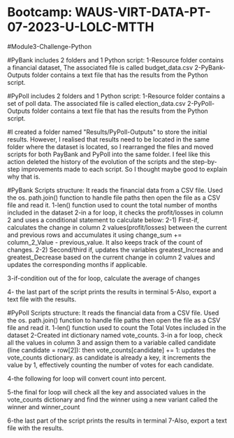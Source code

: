 # Bootcamp: WAUS-VIRT-DATA-PT-07-2023-U-LOLC-MTTH
#Module3-Challenge-Python

#PyBank includes 2 folders and 1 Python script:
1-Resource folder contains a financial dataset, The associated file is called budget_data.csv
2-PyBank-Outputs folder contains a text file that has the results from the Python script.

#PyPoll includes 2 folders and 1 Python script:
1-Resource folder contains a set of poll data. The associated file is called election_data.csv
2-PyPoll-Outputs folder contains a text file that has the results from the Python script.


#I created a folder named "Results/PyPoll-Outputs" to store the initial results. However, I realised that results need to be located in the same folder where the dataset is located, so I rearranged the files and moved scripts for both PayBank and PyPoll into the same folder. I feel like this action deleted the history of the evolution of the scripts and the step-by-step improvements made to each script. So I thought maybe good to explain why that is.

#PyBank Scripts structure:
It reads the financial data from a CSV file. Used the os. path.join() function to handle file paths
then open the file as a CSV file and read it. 
1-len() function used to count the total number of months included in the dataset
2-in a for loop, it checks the profit/losses in column 2 and uses a conditional statement to calculate below:
2-1) First-if, calculates the change in column 2 values(profit/losses) between the current and previous rows and accumulates it using change_sum += column_2_Value - previous_value. It also keeps track of the count of changes.
2-2) Second/third if, updates the variables greatest_Increase and greatest_Decrease based on the current change in column 2 values and updates the corresponding months if applicable.

3-if-condition out of the for loop, calculate the average of changes

4- the last part of the script prints the results in terminal
5-Also, export a text file with the results.



#PyPoll Scripts structure:
It reads the financial data from a CSV file. Used the os. path.join() function to handle file paths
then open the file as a CSV file and read it. 
1-len() function used to count the Total Votes included in the dataset
2-Created int dictionary named vote_counts.
3-in a for loop, check all the values in column 3 and assign them to a variable called candidate (line candidate = row[2]): then vote_counts[candidate] += 1: updates the vote_counts dictionary. as candidate is already a key, it increments the value by 1, effectively counting the number of votes for each candidate.

4-the following for loop will convert count into percent.

5-the final for loop will check all the key and associated values in the vote_counts dictionary and find the winner using a new variant called the winner and winner_count

6-the last part of the script prints the results in terminal
7-Also, export a text file with the results.